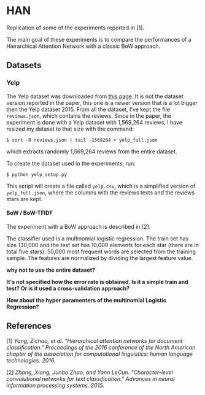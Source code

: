 # HAN

Replication of some of the experiments reported in [1].

The main goal of these experiments is to compare the performances of a Hierarchical Attention Network with a classic BoW approach.

## Datasets

### Yelp

The Yelp dataset was downloaded from [this page](https://www.yelp.com/dataset/download). It is not the dataset version reported in the paper, this one is a newer version that is a lot bigger then the Yelp dataset 2015. From all the dataset, I've kept the file `reviews.json`, which contains the reviews. Since in the paper, the experiment is done with a Yelp dataset with 1,569,264 reviews, I have resized my dataset to that size with the command:

    $ sort -R reviews.json | tail -1569264 > yelp_full.json

which extracts randomly 1,569,264 reviews from the entire dataset.

To create the dataset used in the experiments, run:

    $ python yelp_setup.py

This script will create a file called `yelp.csv`, which is a simplified version of `yelp_full.json`, where the columns with the reviews texts and the reviews stars are kept.

#### BoW / BoW-TFIDF

The experiment with a BoW approach is described in [2].

The classifier used is a multinomial logistic regression. The train set has size 130,000 and the test set has 10,000 elements for each star (there are in total five stars). 50,000 most frequent words are selected from the training sample. The features are normalized by dividing the largest feature value.

**why not to use the entire dataset?**

**It's not specified how the error rate is obtained. Is it a simple train and test? Or is it used a cross-validation approach?**

**How about the hyper paramenters of the multinomial Logistic Regression?**


## References

[1] *Yang, Zichao, et al. "Hierarchical attention networks for document classification." Proceedings of the 2016 conference of the North American chapter of the association for computational linguistics: human language technologies. 2016.*

[2] *Zhang, Xiang, Junbo Zhao, and Yann LeCun. "Character-level convolutional networks for text classification." Advances in neural information processing systems. 2015.*
